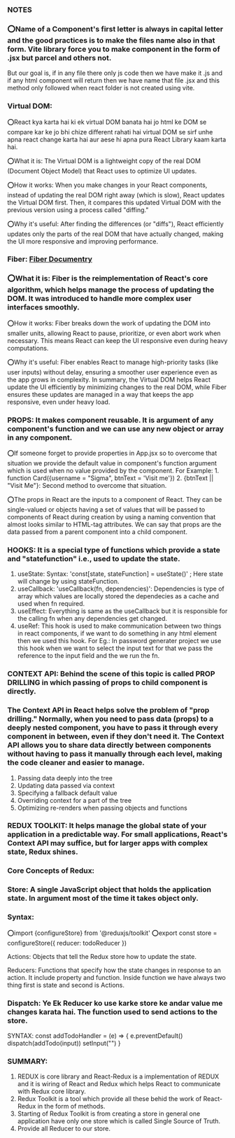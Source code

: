 ### NOTES 

### ⭕Name of a Component's first letter is always in capital letter and the good practices is to make the files name also in that form. Vite library force you to make component in the form of .jsx but parcel and others not. 
But our goal is, if in any file there only js code then we have make it .js and if any html component will return then we have name that file .jsx  and this method only followed when react folder is not created using vite.

### Virtual DOM:

⭕React kya karta hai ki ek virtual DOM banata hai jo html ke DOM se compare kar ke jo bhi chize different rahati hai virtual DOM se sirf unhe apna react change karta hai aur aese hi apna pura React Library kaam karta hai. 

⭕What it is: The Virtual DOM is a lightweight copy of the real DOM (Document Object Model) that React uses to optimize UI updates.

⭕How it works: When you make changes in your React components, instead of updating the real DOM right away (which is slow), React updates the Virtual DOM first. Then, it compares this updated Virtual DOM with the previous version using a process called "diffing."

⭕Why it's useful: After finding the differences (or "diffs"), React efficiently updates only the parts of the real DOM that have actually changed, making the UI more responsive and improving performance.


### Fiber:  [Fiber Documentry](https://github.com/acdlite/react-fiber-architecture) 

### ⭕What it is: Fiber is the reimplementation of React's core algorithm, which helps manage the process of updating the DOM. It was introduced to handle more complex user interfaces smoothly.

⭕How it works: Fiber breaks down the work of updating the DOM into smaller units, allowing React to pause, prioritize, or even abort work when necessary. This means React can keep the UI responsive even during heavy computations.

⭕Why it's useful: Fiber enables React to manage high-priority tasks (like user inputs) without delay, ensuring a smoother user experience even as the app grows in complexity.
In summary, the Virtual DOM helps React update the UI efficiently by minimizing changes to the real DOM, while Fiber ensures these updates are managed in a way that keeps the app responsive, even under heavy load.

### PROPS: It makes component reusable. It is argument of any component's function and we can use any new object or array in any component. 

⭕If someone forget to provide properties in App.jsx so to overcome that situation we provide the default value in component's function argument which is used when no value provided by the component.
For Example: 1. function Card({username = "Sigma", btnText = 'Visit me'})
             2. {btnText || "Visit Me"}: Second method to overcome that situation. 

⭕The props in React are the inputs to a component of React. They can be single-valued or objects having a set of values that will be passed to components of React during creation by using a naming convention that almost looks similar to HTML-tag attributes. We can say that props are the data passed from a parent component into a child component.

### HOOKS: It is a special type of functions which provide a state and "statefunction" i.e., used to update the state. 

1. useState: Syntax: 'const[state, stateFunction] = useState()' ; Here state will change by using stateFunction. 
2. useCallback: 'useCallback(fn, dependencies)': Dependencies is type of array which values are locally stored the dependecies as a cache and used when fn required.
3. useEffect: Everything is same as the useCallback but it is responsible for the calling fn when any dependencies get changed. 
4. useRef: This hook is used to make communication between two things in react components, if we want to do something in any html element then we used this hook. For Eg.: In password generater project we use this hook when we want to select the input text for that we pass the reference to the input field and the we run the fn.

###  CONTEXT API: Behind the scene of this topic is called PROP DRILLING  in which passing of props to child component is directly. 
### The Context API in React helps solve the problem of "prop drilling." Normally, when you need to pass data (props) to a deeply nested component, you have to pass it through every component in between, even if they don't need it. The Context API allows you to share data directly between components without having to pass it manually through each level, making the code cleaner and easier to manage.
1. Passing data deeply into the tree
2. Updating data passed via context
3. Specifying a fallback default value
4. Overriding context for a part of the tree
5. Optimizing re-renders when passing objects and functions 

### REDUX TOOLKIT: It helps manage the global state of your application in a predictable way. For small applications, React's Context API may suffice, but for larger apps with complex state, Redux shines.

### Core Concepts of Redux:
### Store: A single JavaScript object that holds the application state. In argument most of the time it takes object only. 
### Syntax: 
⭕import {configureStore} from '@reduxjs/toolkit'
⭕export const store = configureStore({
    reducer: todoReducer
   })


Actions: Objects that tell the Redux store how to update the state.

Reducers: Functions that specify how the state changes in response to an action. It include property and function. Inside function we have always two thing first is state and second is Actions. 


### Dispatch: Ye Ek Reducer ko use karke store ke andar value me changes karata hai. The function used to send actions to the store.  
SYNTAX: const addTodoHandler = (e) => { 
        e.preventDefault()
        dispatch(addTodo(input))
        setInput("")
    }

### SUMMARY: 
1. REDUX is core library and React-Redux is a implementation of REDUX and it is wiring of React and Redux which helps React to communicate with Redux core library. 
2. Redux Toolkit is a tool which provide all these behid the work of React-Redux in the form of methods.
3. Starting of Redux Toolkit is from creating a store in general one application have only one store which is called Single Source of Truth.
4. Provide all Reducer to our store. 